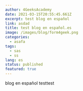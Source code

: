 ```yaml
---
author: 4GeeksAcademy
date: 2021-03-15T20:55:45.661Z
excerpt: test blog en español
link: asdad
title: test blog en español.es
image: /images/blog/form4geek.png
categories:
  - asafa
tags:
  - sas
  - ss
lang: es
status: published
featured: true
---
```

blog en español testtest